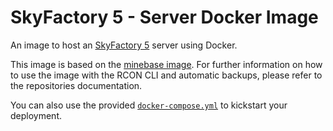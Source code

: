 # SkyFactory 5 - Server Docker Image

An image to host an [SkyFactory 5](https://www.curseforge.com/minecraft/modpacks/skyfactory-5) server using Docker.

This image is based on the [minebase image](https://github.com/zekroTJA/minebase). For further information on how to use the image with the RCON CLI and automatic backups, please refer to the repositories documentation.

You can also use the provided [`docker-compose.yml`](./docker-compose.yml) to kickstart your deployment.